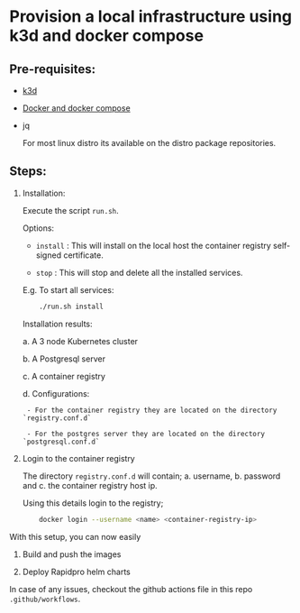 Provision a local infrastructure using k3d and docker compose
================================================================

## Pre-requisites:

- [k3d](https://k3d.io/)

- [Docker and docker compose](https://docs.docker.com/engine/install/)

- jq

    For most linux distro its available on the distro package repositories.

## Steps:

1. Installation: 

    Execute the script `run.sh`.

    Options:

    - `install` : This will install on the local host the container registry self-signed certificate.

    - `stop` : This will stop and delete all the installed services.

    E.g. To start all services:

    ```sh
        ./run.sh install
    ```

    Installation results:

    a. A 3 node Kubernetes cluster

    b. A Postgresql server

    c. A container registry

    d. Configurations:

        - For the container registry they are located on the directory `registry.conf.d`

        - For the postgres server they are located on the directory `postgresql.conf.d`

2. Login to the container registry

    The directory `registry.conf.d` will contain;
    a. username,
    b. password and 
    c. the container registry host ip.

    Using this details login to the registry;

    ```sh
        docker login --username <name> <container-registry-ip>
    ```

With this setup, you can now easily

1. Build and push the images

2. Deploy Rapidpro helm charts

In case of any issues, checkout the github actions file in this repo `.github/workflows`.
